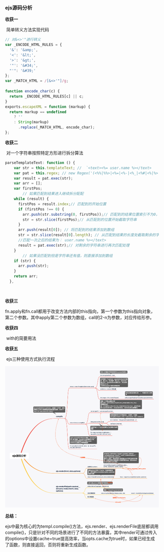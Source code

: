 ### ejs源码分析

**收获一**

​	简单转义方法实现代码

````javascript
// 对&<>'"进行转义
var _ENCODE_HTML_RULES = {
  '&': '&amp;',
  '<': '&lt;',
  '>': '&gt;',
  '"': '&#34;',
  "'": '&#39;'
};
var _MATCH_HTML = /[&<>'"]/g;

function encode_char(c) {
  return _ENCODE_HTML_RULES[c] || c;
}
exports.escapeXML = function (markup) {
  return markup == undefined
    ? ''
    : String(markup)
      .replace(_MATCH_HTML, encode_char);
};
````



**收获二**

​	对一个字符串按照特定方形进行拆分算法

````javascript
parseTemplateText: function () {
    var str = this.templateText; //  `<text><%= user.name %></text>
    var pat = this.regex; // new Regex('(<%%|%%>|<%=|<%-|<%_|<%#|<%|%>|-%>|_%>)')
    var result = pat.exec(str);
    var arr = [];
    var firstPos;
		// 如果匹配到结果进入继续拆分配配
    while (result) {
      firstPos = result.index;// 匹配到的开始位置
      if (firstPos !== 0) { 
        arr.push(str.substring(0, firstPos));// 匹配到的结果位置索引不为0，则将索引之前的字符串截取添加到数组中
        str = str.slice(firstPos);// 从匹配到的位置开始截取字符串
      }
      arr.push(result[0]); // 将匹配到的结果添加到数组
      str = str.slice(result[0].length); // 从匹配到结果的长度处截取剩余的字符串
      //匹配一次之后的结果为： user.name %></text> 
      result = pat.exec(str);// 对剩余的字符串进行再次匹配处理
    }
		// 如果没匹配到但是字符串还有值，则直接添加到数组
    if (str) {
      arr.push(str);
    }
    return arr;
  },
````

​	



**收获三**

​	fn.apply和fn.call都用于改变方法内部的this指向，第一个参数为this指向对象，第二个参数。其中apply第二个参数为数组，call的2-n为参数，对应传给形参。



**收获四**

​	with的简要用法



**收获五**

​	ejs三种使用方式执行流程

![ejs源码分析](./images/060.png)



**总结：**

​	ejs中最为核心的为templ.compile()方法，ejs.render、ejs.renderFile底层都调用compile()，只是针对不同的场景进行了不同的方法暴露，其中render可通过传入的options中设置cache=true提高效率，当opts.cache为true时，如果已经生成了函数，则直接返回，否则将重新生成函数。

